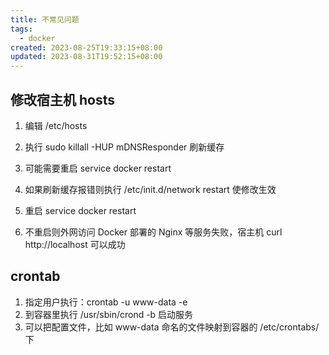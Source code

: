 ```yaml
---
title: 不常见问题
tags:
  - docker
created: 2023-08-25T19:33:15+08:00
updated: 2023-08-31T19:52:15+08:00
---
```


## 修改宿主机 hosts

1. 编辑 /etc/hosts
2. 执行 sudo killall -HUP mDNSResponder 刷新缓存
3. 可能需要重启 service docker restart

1. 如果刷新缓存报错则执行 /etc/init.d/network restart 使修改生效
2. 重启 service docker restart
3. 不重启则外网访问 Docker 部署的 Nginx 等服务失败，宿主机 curl http://localhost 可以成功

## crontab

1. 指定用户执行：crontab -u www-data -e
2. 到容器里执行 /usr/sbin/crond -b 启动服务
3. 可以把配置文件，比如 www-data 命名的文件映射到容器的 /etc/crontabs/ 下
